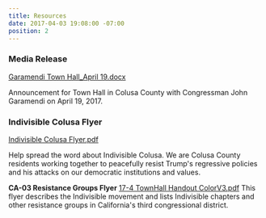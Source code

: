 ```yaml
---
title: Resources
date: 2017-04-03 19:08:00 -07:00
position: 2
---
```


### Media Release
[Garamendi Town Hall_April 19.docx](/uploads/Garamendi%20Town%20Hall_April%2019.docx)

Announcement for Town Hall in Colusa County with Congressman John Garamendi on April 19, 2017.

 
### Indivisible Colusa Flyer
[Indivisible Colusa Flyer.pdf](/uploads/Indivisible%20Colusa%20Flyer.pdf)

Help spread the word about Indivisible Colusa. We are Colusa County residents working together to peacefully resist Trump's regressive policies and his attacks on our democratic institutions and values. 

**CA-03 Resistance Groups Flyer**
[17-4 TownHall Handout ColorV3.pdf](/uploads/17-4%20TownHall%20Handout%20ColorV3.pdf)
This flyer describes the Indivisible movement and lists Indivisible chapters and other resistance groups in California's third congressional district. 